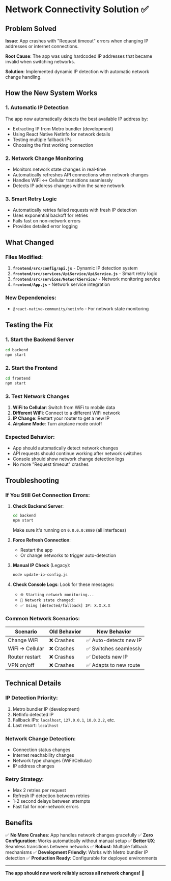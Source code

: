 # Network Connectivity Solution ✅

## Problem Solved

**Issue**: App crashes with "Request timeout" errors when changing IP addresses or internet connections.

**Root Cause**: The app was using hardcoded IP addresses that became invalid when switching networks.

**Solution**: Implemented dynamic IP detection with automatic network change handling.

## How the New System Works

### 1. Automatic IP Detection
The app now automatically detects the best available IP address by:
- Extracting IP from Metro bundler (development)
- Using React Native NetInfo for network details
- Testing multiple fallback IPs
- Choosing the first working connection

### 2. Network Change Monitoring
- Monitors network state changes in real-time
- Automatically refreshes API connections when network changes
- Handles WiFi ↔ Cellular transitions seamlessly
- Detects IP address changes within the same network

### 3. Smart Retry Logic
- Automatically retries failed requests with fresh IP detection
- Uses exponential backoff for retries
- Fails fast on non-network errors
- Provides detailed error logging

## What Changed

### Files Modified:
1. **`frontend/src/config/api.js`** - Dynamic IP detection system
2. **`frontend/src/services/ApiService/ApiService.js`** - Smart retry logic
3. **`frontend/src/services/NetworkService/`** - Network monitoring service
4. **`frontend/App.js`** - Network service integration

### New Dependencies:
- `@react-native-community/netinfo` - For network state monitoring

## Testing the Fix

### 1. Start the Backend Server
```bash
cd backend
npm start
```

### 2. Start the Frontend
```bash
cd frontend
npm start
```

### 3. Test Network Changes
1. **WiFi to Cellular**: Switch from WiFi to mobile data
2. **Different WiFi**: Connect to a different WiFi network
3. **IP Change**: Restart your router to get a new IP
4. **Airplane Mode**: Turn airplane mode on/off

### Expected Behavior:
- App should automatically detect network changes
- API requests should continue working after network switches
- Console should show network change detection logs
- No more "Request timeout" crashes

## Troubleshooting

### If You Still Get Connection Errors:

1. **Check Backend Server**:
   ```bash
   cd backend
   npm start
   ```
   Make sure it's running on `0.0.0.0:8080` (all interfaces)

2. **Force Refresh Connection**:
   - Restart the app
   - Or change networks to trigger auto-detection

3. **Manual IP Check** (Legacy):
   ```bash
   node update-ip-config.js
   ```

4. **Check Console Logs**:
   Look for these messages:
   - `🌐 Starting network monitoring...`
   - `🔄 Network state changed:`
   - `✅ Using [detected/fallback] IP: X.X.X.X`

### Common Network Scenarios:

| Scenario | Old Behavior | New Behavior |
|----------|-------------|--------------|
| Change WiFi | ❌ Crashes | ✅ Auto-detects new IP |
| WiFi → Cellular | ❌ Crashes | ✅ Switches seamlessly |
| Router restart | ❌ Crashes | ✅ Detects new IP |
| VPN on/off | ❌ Crashes | ✅ Adapts to new route |

## Technical Details

### IP Detection Priority:
1. Metro bundler IP (development)
2. NetInfo detected IP
3. Fallback IPs: `localhost`, `127.0.0.1`, `10.0.2.2`, etc.
4. Last resort: `localhost`

### Network Change Detection:
- Connection status changes
- Internet reachability changes
- Network type changes (WiFi/Cellular)
- IP address changes

### Retry Strategy:
- Max 2 retries per request
- Refresh IP detection between retries
- 1-2 second delays between attempts
- Fast fail for non-network errors

## Benefits

✅ **No More Crashes**: App handles network changes gracefully
✅ **Zero Configuration**: Works automatically without manual setup
✅ **Better UX**: Seamless transitions between networks
✅ **Robust**: Multiple fallback mechanisms
✅ **Development Friendly**: Works with Metro bundler IP detection
✅ **Production Ready**: Configurable for deployed environments

---

**The app should now work reliably across all network changes! 🎉**
